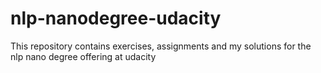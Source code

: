 # nlp-nanodegree-udacity
This repository contains exercises, assignments and my solutions for the nlp nano degree offering at udacity
